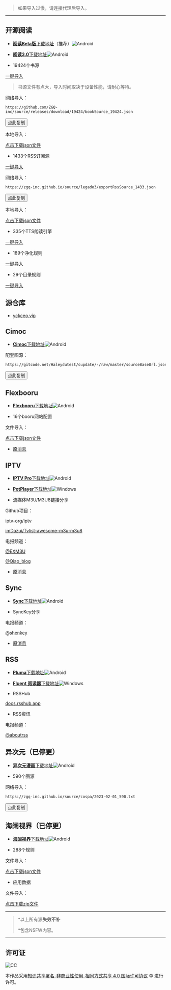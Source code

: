 > 如果导入过慢，请连接代理后导入。

***

## 开源阅读

- [**阅读Beta版**下载地址](https://miaogongzi.lanzout.com/b01rgkhhe)（推荐）![Android](https://img.shields.io/badge/--FFFFFF?style=flat-square&logo=Android&logoColor=3DDC84)

- [**阅读3.0**下载地址](https://github.com/gedoor/legado)![Android](https://img.shields.io/badge/--FFFFFF?style=flat-square&logo=Android&logoColor=3DDC84)

- 19424个书源

<a href="yuedu://booksource/importonline?src=https://github.com/ZGQ-inc/source/releases/download/19424/bookSource_19424.json" class="btn-76" onclick="showText();">一键导入<span class="top"></span><span class="right"></span><span class="bottom"></span><span class="left"></span></a>

> 书源文件有点大，导入时间取决于设备性能，请耐心等待。

网络导入：

```
https://github.com/ZGQ-inc/source/releases/download/19424/bookSource_19424.json
```

<button class="button" data-clipboard-text="https://github.com/ZGQ-inc/source/releases/download/19424/bookSource_19424.json" onclick="showToast();">点此复制</button>

本地导入：

[点击下载json文件](https://github.com/ZGQ-inc/source/releases/download/19424/bookSource_19424.json)

- 1433个RSS订阅源

<a href="yuedu://rsssource/importonline?src=https://zgq-inc.github.io/source/legado3/exportRssSource_1433.json" class="btn-76" onclick="showText();">一键导入<span class="top"></span><span class="right"></span><span class="bottom"></span><span class="left"></span></a>

网络导入：

```
https://zgq-inc.github.io/source/legado3/exportRssSource_1433.json
```

<button class="button" data-clipboard-text="https://zgq-inc.github.io/source/legado3/exportRssSource_1433.json" onclick="showToast();">点此复制</button>

本地导入：

[点击下载json文件](https://zgq-inc.github.io/source/legado3/exportRssSource_1433.json)

- 335个TTS朗读引擎

<a href="yuedu://httpTTS/importonline?src=https://zgq-inc.github.io/source/legado3/httpTTS_335.json" class="btn-76" onclick="showText();">一键导入<span class="top"></span><span class="right"></span><span class="bottom"></span><span class="left"></span></a>

- 189个净化规则

<a href="yuedu://replaceRule/importonline?src=https://zgq-inc.github.io/source/legado3/replaceRule_189.json" class="btn-76" onclick="showText();">一键导入<span class="top"></span><span class="right"></span><span class="bottom"></span><span class="left"></span></a>

- 29个目录规则

<a href="yuedu://txtTocRule/importonline?src=https://zgq-inc.github.io/source/legado3/txtTocRule_29.json" class="btn-76" onclick="showText();">一键导入<span class="top"></span><span class="right"></span><span class="bottom"></span><span class="left"></span></a>

## 源仓库

- [yckceo.vip](https://yckceo.vip/)

## Cimoc

- [**Cimoc**下载地址](https://github.com/Haleydu/Cimoc)![Android](https://img.shields.io/badge/--FFFFFF?style=flat-square&logo=Android&logoColor=3DDC84)

配套图源：

```
https://gitcode.net/Haleydutest/cupdate/-/raw/master/sourceBaseUrl.json
```

<button class="button" data-clipboard-text="https://gitcode.net/Haleydutest/cupdate/-/raw/master/sourceBaseUrl.json" onclick="showToast();">点此复制</button>

## Flexbooru

- [**Flexbooru**下载地址](https://t.me/ZGQincLiqun/2386)![Android](https://img.shields.io/badge/--FFFFFF?style=flat-square&logo=Android&logoColor=3DDC84)

- 16个booru网站配置

文件导入：

[点击下载json文件](https://github.com/ZGQ-inc/source/releases/download/16/boorus_16.json)

- [原消息](https://t.me/ZGQincLiqun/1431)

## IPTV

- [**IPTV Pro**下载地址](https://play.google.com/store/apps/details?id=ru.iptvremote.android.iptv.pro)![Android](https://img.shields.io/badge/--FFFFFF?style=flat-square&logo=Android&logoColor=3DDC84)

- [**PotPlayer**下载地址](https://potplayer.daum.net/)![Windows](https://img.shields.io/badge/--FFFFFF?style=flat-square&logo=Windows&logoColor=0078D6)

- 流媒体M3U/M3U8链接分享

Github项目：

[iptv-org/iptv](https://github.com/iptv-org/iptv)

[imDazui/Tvlist-awesome-m3u-m3u8](https://github.com/imDazui/Tvlist-awesome-m3u-m3u8)

电报频道：

[@EXM3U](https://t.me/EXM3U)

[@Qiao_blog](https://t.me/Qiao_blog/456)

- [原消息](https://t.me/ZGQincLiqun/1240)

## Sync

- [**Sync**下载地址](https://play.google.com/store/apps/details?id=com.resilio.sync)![Android](https://img.shields.io/badge/--FFFFFF?style=flat-square&logo=Android&logoColor=3DDC84)

- SyncKey分享

电报频道：

[@shenkey](https://t.me/shenkey)

- [原消息](https://t.me/ZGQincLiqun/1239)

## RSS

- [**Pluma**下载地址](http://a.ruansky.com/up/261336/)![Android](https://img.shields.io/badge/--FFFFFF?style=flat-square&logo=Android&logoColor=3DDC84)

- [**Fluent 阅读器**下载地址](https://www.microsoft.com/store/productId/9P71FC94LRH8)![Windows](https://img.shields.io/badge/--FFFFFF?style=flat-square&logo=Windows&logoColor=0078D6)

- RSSHub

[docs.rsshub.app](https://docs.rsshub.app/)

- RSS资讯

电报频道：

[@aboutrss](https://t.me/aboutrss)

## 异次元（已停更）

- [**异次元漫画**下载地址](https://www.ghxi.com/ycymh.html)![Android](https://img.shields.io/badge/--FFFFFF?style=flat-square&logo=Android&logoColor=3DDC84)

- 590个图源

网络导入：

```
https://zgq-inc.github.io/source/cospa/2023-02-01_590.txt
```

<button class="button" data-clipboard-text="https://zgq-inc.github.io/source/cospa/2023-02-01_590.txt" onclick="showToast();">点此复制</button>

## 海阔视界（已停更）

- [**海阔视界**下载地址](https://www.ghxi.com/andhksj.html)![Android](https://img.shields.io/badge/--FFFFFF?style=flat-square&logo=Android&logoColor=3DDC84)

- 288个规则

文件导入：

[点击下载json文件](https://github.com/ZGQ-inc/source/releases/download/288/share-home-rules_288.json)

- 应用数据

文件导入：

[点击下载zip文件](https://github.com/ZGQ-inc/source/releases/download/288/hiker_data.zip)

***

> *以上所有源**失效不补**
> 
> *包含NSFW内容。

<!--
![Android](https://img.shields.io/badge/-Android-3DDC84?style=flat-square&logo=Android&logoColor=FFFFFF)![Windows](https://img.shields.io/badge/-Windows-0078D6?style=flat-square&logo=Windows&logoColor=FFFFFF)![iOS](https://img.shields.io/badge/-iOS/iPadOS-000000?style=flat-square&logo=Apple&logoColor=FFFFFF)![MacOS](https://img.shields.io/badge/-MacOS-999999?style=flat-square&logo=MacOS&logoColor=FFFFFF)![Linux](https://img.shields.io/badge/-Linux-FCC624?style=flat-square&logo=Linux&logoColor=222222)

![Android](https://img.shields.io/badge/--FFFFFF?style=flat-square&logo=Android&logoColor=3DDC84)![Windows](https://img.shields.io/badge/--FFFFFF?style=flat-square&logo=Windows&logoColor=0078D6)![MacOS](https://img.shields.io/badge/--FFFFFF?style=flat-square&logo=MacOS&logoColor=999999)![Linux](https://img.shields.io/badge/--FFFFFF?style=flat-square&logo=Linux&logoColor=000000)
-->

***

## 许可证

![CC](https://i.creativecommons.org/l/by-nc-sa/4.0/88x31.png)

本作品采用[知识共享署名-非商业性使用-相同方式共享 4.0 国际许可协议](http://creativecommons.org/licenses/by-nc-sa/4.0/) 🄯 进行许可。